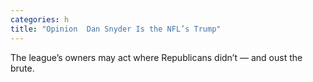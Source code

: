 ```yaml
---
categories: h
title: "Opinion  Dan Snyder Is the NFL’s Trump"
---
```

The league’s owners may act where Republicans didn’t — and oust the brute.